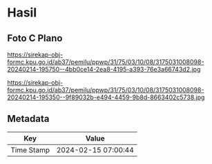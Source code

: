 # Hasil

## Foto C Plano

https://sirekap-obj-formc.kpu.go.id/ab37/pemilu/ppwp/31/75/03/10/08/3175031008098-20240214-195750--4bb0ce14-2ea8-4195-a393-76e3a66743d2.jpg

https://sirekap-obj-formc.kpu.go.id/ab37/pemilu/ppwp/31/75/03/10/08/3175031008098-20240214-195350--9f89032b-e494-4459-9b8d-8663402c5738.jpg


## Metadata

| Key        | Value               |
| ---------- | ------------------- |
| Time Stamp | 2024-02-15 07:00:44 |



